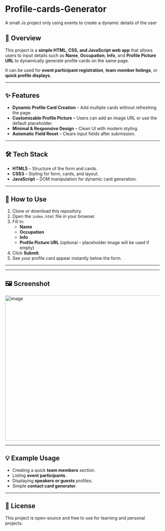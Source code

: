 # Profile-cards-Generator
A small Js project only using events to create a dynamic details of the user


## 📌 Overview
This project is a **simple HTML, CSS, and JavaScript web app** that allows users to input details such as **Name**, **Occupation**, **Info**, and **Profile Picture URL** to dynamically generate profile cards on the same page.  

It can be used for **event participant registration**, **team member listings**, or **quick profile displays**.

---

## ✨ Features
- **Dynamic Profile Card Creation** – Add multiple cards without refreshing the page.
- **Customizable Profile Picture** – Users can add an image URL or use the default placeholder.
- **Minimal & Responsive Design** – Clean UI with modern styling.
- **Automatic Field Reset** – Clears input fields after submission.

---

## 🛠️ Tech Stack
- **HTML5** – Structure of the form and cards.
- **CSS3** – Styling for form, cards, and layout.
- **JavaScript** – DOM manipulation for dynamic card generation.

---

## 🚀 How to Use
1. Clone or download this repository.
2. Open the `index.html` file in your browser.
3. Fill in:
   - **Name**
   - **Occupation**
   - **Info**
   - **Profile Picture URL** (optional – placeholder image will be used if empty)
4. Click **Submit**.
5. See your profile card appear instantly below the form.

---


---

## 🖼️ Screenshot
<img width="949" height="472" alt="image" src="https://github.com/user-attachments/assets/2b5e2a55-1f2d-486a-9990-95ce0ccd2d23" />


---

## 💡 Example Usage
- Creating a quick **team members** section.
- Listing **event participants**.
- Displaying **speakers or guests** profiles.
- Simple **contact card generator**.

---

## 📜 License
This project is open-source and free to use for learning and personal projects.

